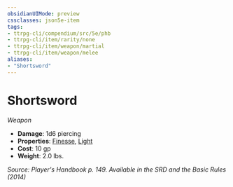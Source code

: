 ```yaml
---
obsidianUIMode: preview
cssclasses: json5e-item
tags:
- ttrpg-cli/compendium/src/5e/phb
- ttrpg-cli/item/rarity/none
- ttrpg-cli/item/weapon/martial
- ttrpg-cli/item/weapon/melee
aliases: 
- "Shortsword"
---
```

# Shortsword
*Weapon*  


- **Damage**: 1d6 piercing
- **Properties**: [Finesse](/3-Mechanics/CLI/Rules/item-properties.md#Finesse), [Light](/3-Mechanics/CLI/Rules/item-properties.md#Light)
- **Cost**: 10 gp
- **Weight**: 2.0 lbs.

*Source: Player's Handbook p. 149. Available in the <span title='Systems Reference Document (5.1)'>SRD</span> and the Basic Rules (2014)*